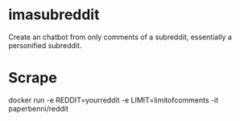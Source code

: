 # imasubreddit

Create an chatbot from only comments of a subreddit, essentially a personified subreddit.

# Scrape
docker run -e REDDIT=yourreddit -e LIMIT=limitofcomments -it paperbenni/reddit

